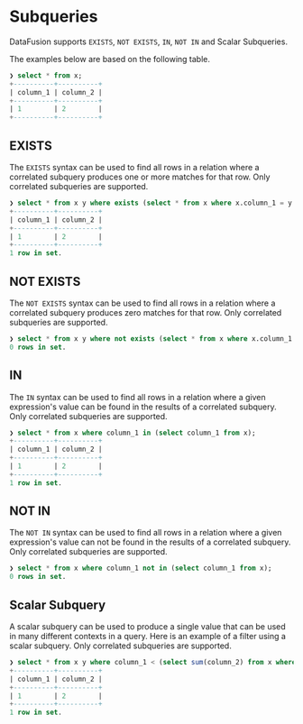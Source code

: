 <!---
  Licensed to the Apache Software Foundation (ASF) under one
  or more contributor license agreements.  See the NOTICE file
  distributed with this work for additional information
  regarding copyright ownership.  The ASF licenses this file
  to you under the Apache License, Version 2.0 (the
  "License"); you may not use this file except in compliance
  with the License.  You may obtain a copy of the License at

    http://www.apache.org/licenses/LICENSE-2.0

  Unless required by applicable law or agreed to in writing,
  software distributed under the License is distributed on an
  "AS IS" BASIS, WITHOUT WARRANTIES OR CONDITIONS OF ANY
  KIND, either express or implied.  See the License for the
  specific language governing permissions and limitations
  under the License.
-->

# Subqueries

DataFusion supports `EXISTS`, `NOT EXISTS`, `IN`, `NOT IN` and Scalar Subqueries.

The examples below are based on the following table.

```sql
❯ select * from x;
+----------+----------+
| column_1 | column_2 |
+----------+----------+
| 1        | 2        |
+----------+----------+
```

## EXISTS

The `EXISTS` syntax can be used to find all rows in a relation where a correlated subquery produces one or more matches
for that row. Only correlated subqueries are supported.

```sql
❯ select * from x y where exists (select * from x where x.column_1 = y.column_1);
+----------+----------+
| column_1 | column_2 |
+----------+----------+
| 1        | 2        |
+----------+----------+
1 row in set.
```

## NOT EXISTS

The `NOT EXISTS` syntax can be used to find all rows in a relation where a correlated subquery produces zero matches
for that row. Only correlated subqueries are supported.

```sql
❯ select * from x y where not exists (select * from x where x.column_1 = y.column_1);
0 rows in set.
```

## IN

The `IN` syntax can be used to find all rows in a relation where a given expression's value can be found in the
results of a correlated subquery. Only correlated subqueries are supported.

```sql
❯ select * from x where column_1 in (select column_1 from x);
+----------+----------+
| column_1 | column_2 |
+----------+----------+
| 1        | 2        |
+----------+----------+
1 row in set.
```

## NOT IN

The `NOT IN` syntax can be used to find all rows in a relation where a given expression's value can not be found in the
results of a correlated subquery. Only correlated subqueries are supported.

```sql
❯ select * from x where column_1 not in (select column_1 from x);
0 rows in set.
```

## Scalar Subquery

A scalar subquery can be used to produce a single value that can be used in many different contexts in a query. Here
is an example of a filter using a scalar subquery. Only correlated subqueries are supported.

```sql
❯ select * from x y where column_1 < (select sum(column_2) from x where x.column_1 = y.column_1);
+----------+----------+
| column_1 | column_2 |
+----------+----------+
| 1        | 2        |
+----------+----------+
1 row in set.
```
